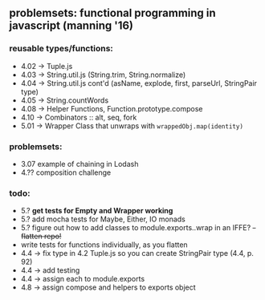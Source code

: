 ## problemsets: functional programming in javascript (manning '16)

### reusable types/functions:
- 4.02 -> Tuple.js
- 4.03 -> String.util.js (String.trim, String.normalize)
- 4.04 -> String.util.js cont'd (asName, explode, first, parseUrl, StringPair type)
- 4.05 -> String.countWords
- 4.08 -> Helper Functions, Function.prototype.compose
- 4.10 -> Combinators :: alt, seq, fork
- 5.01 -> Wrapper Class that unwraps with `wrappedObj.map(identity)`

### problemsets:
- 3.07 example of chaining in Lodash
- 4.?? composition challenge

### todo:
- 5.? **get tests for Empty and Wrapper working**
- 5.? add mocha tests for Maybe, Either, IO monads
- 5.? figure out how to add classes to module.exports..wrap in an IFFE?
~~- flatten repo!~~
- write tests for functions individually, as you flatten
- 4.4 -> fix type in 4.2 Tuple.js so you can create StringPair type (4.4, p. 92)
- 4.4 -> add testing
- 4.4 -> assign each to module.exports
- 4.8 -> assign compose and helpers to exports object
